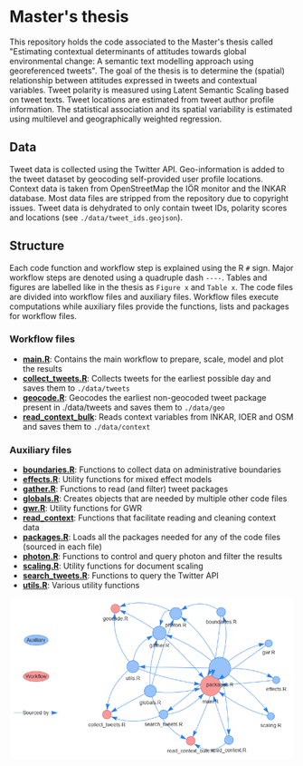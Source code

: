 # Master's thesis

This repository holds the code associated to the Master's thesis called "Estimating contextual determinants of attitudes towards global environmental change: A semantic text modelling approach using georeferenced tweets". The goal of the thesis is to determine the (spatial) relationship between attitudes expressed in tweets and contextual variables. Tweet polarity is measured using Latent Semantic Scaling based on tweet texts. Tweet locations are estimated from tweet author profile information. The statistical association and its spatial variability is estimated using multilevel and geographically weighted regression.

## Data

Tweet data is collected using the Twitter API. Geo-information is added to the tweet dataset by geocoding self-provided user profile locations. Context data is taken from OpenStreetMap the IÖR monitor and the INKAR database. Most data files are stripped from the repository due to copyright issues. Tweet data is dehydrated to only contain tweet IDs, polarity scores and locations (see `./data/tweet_ids.geojson`).

## Structure

Each code function and workflow step is explained using the R `#` sign. Major workflow steps are denoted using a quadruple dash `----`. Tables and figures are labelled like in the thesis as `Figure x` and `Table x`.
The code files are divided into workflow files and auxiliary files. Workflow files execute computations while auxiliary files provide the functions, lists and packages for workflow files.

### Workflow files

-   [**main.R**](./R/main.R): Contains the main workflow to prepare, scale, model and plot the results
-   [**collect_tweets.R**](./R/collect_tweets.R): Collects tweets for the earliest possible day and saves them to `./data/tweets`
-   [**geocode.R**](./R/geocode.R): Geocodes the earliest non-geocoded tweet package present in ./data/tweets and saves them to `./data/geo`
-   [**read_context_bulk**](./R/read_context_bulk.R): Reads context variables from INKAR, IOER and OSM and saves them to `./data/context`

### Auxiliary files

-   [**boundaries.R**](./R/boundaries.R): Functions to collect data on administrative boundaries
-   [**effects.R**](./R/effects.R): Utility functions for mixed effect models
-   [**gather.R**](./R/gather.R): Functions to read (and filter) tweet packages
-   [**globals.R**](./R/globals.R): Creates objects that are needed by multiple other code files
-   [**gwr.R**](./R/gwr.R): Utility functions for GWR
-   [**read_context**](./R/read_context.R): Functions that facilitate reading and cleaning context data
-   [**packages.R**](./R/packages.R): Loads all the packages needed for any of the code files (sourced in each file)
-   [**photon.R**](./R/photon.R): Functions to control and query photon and filter the results
-   [**scaling.R**](./R/scaling.R): Utility functions for document scaling
-   [**search_tweets.R**](./R/search_tweets.R): Functions to query the Twitter API
-   [**utils.R**](./R/utils.R): Various utility functions

![](./plots/network.png)

